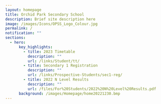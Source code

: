 ```yaml
---
layout: homepage
title: Orchid Park Secondary School
description: Brief site description here
image: /images/Icons/OPSS_Logo_Colour.jpg
permalink: /
notification: ""
sections:
  - hero:
      key_highlights:
        - title: 2023 Timetable
          description: ""
          url: /links/Student/tt/
        - title: Secondary 1 Registration
          description: ""
          url: /links/Prospective-Students/sec1-reg/
        - title: 2022 N Level Results
          description: ""
          url: /files/For%20Students/2022%20N%20Level%20Results.pdf
      background: /images/Homepage/home20221230.bmp
---
```

